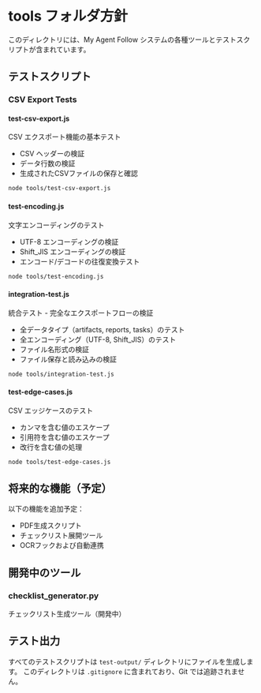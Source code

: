 # tools フォルダ方針

このディレクトリには、My Agent Follow システムの各種ツールとテストスクリプトが含まれています。

## テストスクリプト

### CSV Export Tests

#### test-csv-export.js
CSV エクスポート機能の基本テスト
- CSV ヘッダーの検証
- データ行数の検証
- 生成されたCSVファイルの保存と確認

```bash
node tools/test-csv-export.js
```

#### test-encoding.js
文字エンコーディングのテスト
- UTF-8 エンコーディングの検証
- Shift_JIS エンコーディングの検証
- エンコード/デコードの往復変換テスト

```bash
node tools/test-encoding.js
```

#### integration-test.js
統合テスト - 完全なエクスポートフローの検証
- 全データタイプ（artifacts, reports, tasks）のテスト
- 全エンコーディング（UTF-8, Shift_JIS）のテスト
- ファイル名形式の検証
- ファイル保存と読み込みの検証

```bash
node tools/integration-test.js
```

#### test-edge-cases.js
CSV エッジケースのテスト
- カンマを含む値のエスケープ
- 引用符を含む値のエスケープ
- 改行を含む値の処理

```bash
node tools/test-edge-cases.js
```

## 将来的な機能（予定）

以下の機能を追加予定：
- PDF生成スクリプト
- チェックリスト展開ツール
- OCRフックおよび自動連携

## 開発中のツール

### checklist_generator.py
チェックリスト生成ツール（開発中）

## テスト出力

すべてのテストスクリプトは `test-output/` ディレクトリにファイルを生成します。
このディレクトリは `.gitignore` に含まれており、Git では追跡されません。

